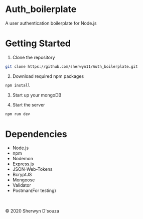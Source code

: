 # Auth_boilerplate

 A user authentication boilerplate for Node.js

# Getting Started

1. Clone the repository
```bash
git clone https://github.com/sherwyn11/Auth_boilerplate.git
```
2. Download required npm packages
```bash
npm install
```
3. Start up your mongoDB

4. Start the server
```bash
npm run dev
```

# Dependencies
<ul>
 <li>Node.js</li>
 <li>npm</li>
 <li>Nodemon</li>
 <li>Express.js</li>
 <li>JSON-Web-Tokens</li>
 <li>BcryptJS</li>
 <li>Mongoose</li>
 <li>Validator</li>
 <li>Postman(For testing)</li>
</ul>

<br></br>
© 2020 Sherwyn D'souza
